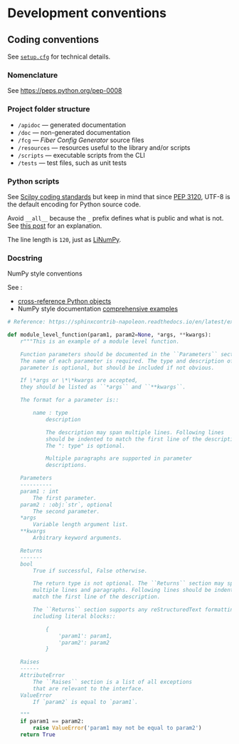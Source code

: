 # Development conventions


## Coding conventions

See [`setup.cfg`](../setup.cfg) for technical details.


### Nomenclature

See https://peps.python.org/pep-0008


### Project folder structure

- `/apidoc` — generated documentation
- `/doc` — non-generated documentation
- `/fcg` — _Fiber Config Generator_ source files
- `/resources` — resources useful to the library and/or scripts
- `/scripts` — executable scripts from the CLI
- `/tests` — test files, such as unit tests


### Python scripts

See [Scilpy coding standards](https://scil-documentation.readthedocs.io/en/latest/coding/scilpy.html) but keep in mind
that since [PEP 3120](https://peps.python.org/pep-3120/), UTF-8 is the default encoding for Python source code.

Avoid `__all__` because the `_` prefix defines what is public and what is not.
See [this post](https://stackoverflow.com/questions/44834/what-does-all-mean-in-python/35710527#35710527) for an
explanation.

The line length is `120`, just as [LiNumPy](https://github.com/linum-uqam/linumpy).


### Docstring

NumPy style conventions

See :

- [cross-reference Python objects](https://www.sphinx-doc.org/en/master/usage/restructuredtext/domains.html#python-roles)
- NumPy style
  documentation [comprehensive examples](https://sphinxcontrib-napoleon.readthedocs.io/en/latest/example_numpy.html)


```python
# Reference: https://sphinxcontrib-napoleon.readthedocs.io/en/latest/example_numpy.html

def module_level_function(param1, param2=None, *args, **kwargs):
    r"""This is an example of a module level function.

    Function parameters should be documented in the ``Parameters`` section.
    The name of each parameter is required. The type and description of each
    parameter is optional, but should be included if not obvious.

    If \*args or \*\*kwargs are accepted,
    they should be listed as ``*args`` and ``**kwargs``.

    The format for a parameter is::

        name : type
            description

            The description may span multiple lines. Following lines
            should be indented to match the first line of the description.
            The ": type" is optional.

            Multiple paragraphs are supported in parameter
            descriptions.

    Parameters
    ----------
    param1 : int
        The first parameter.
    param2 : :obj:`str`, optional
        The second parameter.
    *args
        Variable length argument list.
    **kwargs
        Arbitrary keyword arguments.

    Returns
    -------
    bool
        True if successful, False otherwise.

        The return type is not optional. The ``Returns`` section may span
        multiple lines and paragraphs. Following lines should be indented to
        match the first line of the description.

        The ``Returns`` section supports any reStructuredText formatting,
        including literal blocks::

            {
                'param1': param1,
                'param2': param2
            }

    Raises
    ------
    AttributeError
        The ``Raises`` section is a list of all exceptions
        that are relevant to the interface.
    ValueError
        If `param2` is equal to `param1`.

    """
    if param1 == param2:
        raise ValueError('param1 may not be equal to param2')
    return True
```
